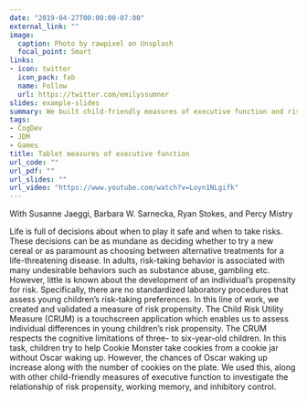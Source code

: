 ```yaml
---
date: "2019-04-27T00:00:00-07:00"
external_link: ""
image:
  caption: Photo by rawpixel on Unsplash
  focal_point: Smart
links:
- icon: twitter
  icon_pack: fab
  name: Follow
  url: https://twitter.com/emilyssumner
slides: example-slides
summary: We built child-friendly measures of executive function and risk propensity.
tags:
- CogDev
- JDM
- Games
title: Tablet measures of executive function
url_code: ""
url_pdf: ""
url_slides: ""
url_video: "https://www.youtube.com/watch?v=Loyn1NLgifk"
---
```

With Susanne Jaeggi, Barbara W. Sarnecka, Ryan Stokes, and Percy Mistry


Life is full of decisions about when to play it safe and when to take risks. These decisions can be as mundane as deciding whether to try a new cereal or as paramount as choosing between alternative treatments for a life-threatening disease. In adults, risk-taking behavior is associated with many undesirable behaviors such as substance abuse, gambling etc. However, little is known about the development of an individual’s propensity for risk. Specifically, there are no standardized laboratory procedures that assess young children’s risk-taking preferences. In this line of work, we created and validated a measure of risk propensity. The Child Risk Utility Measure (CRUM) is a touchscreen application which enables us to assess individual differences in young children’s risk propensity. The CRUM respects the cognitive limitations of three- to six-year-old children. In this task, children try to help Cookie Monster take cookies from a cookie jar without Oscar waking up. However, the chances of Oscar waking up increase along with the number of cookies on the plate. We used this, along with other child-friendly measures of executive function to investigate the relationship of risk propensity, working memory, and inhibitory control.

